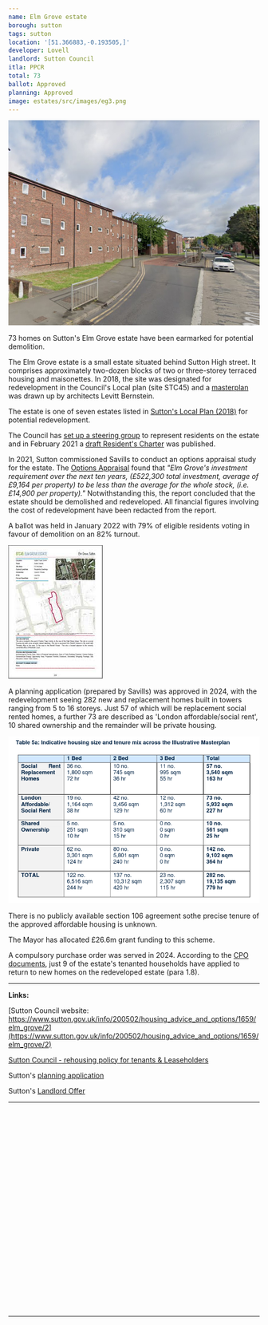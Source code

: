 ```yaml
---
name: Elm Grove estate 
borough: sutton
tags: sutton
location: '[51.366883,-0.193505,]'
developer: Lovell
landlord: Sutton Council
itla: PPCR
total: 73
ballot: Approved
planning: Approved
image: estates/src/images/eg3.png
---
```

![Elm Grove estate image](src/images/eg3.png)

73 homes on Sutton's Elm Grove estate have been earmarked for potential demolition.

The Elm Grove estate is a small estate situated behind Sutton High street. It comprises approximately two-dozen blocks of two or three-storey terraced housing and maisonettes. In 2018, the site was designated for redevelopment in the Council's Local plan (site STC45) and a [masterplan](https://www.sutton.gov.uk/info/200502/housing_advice_and_options/1659/elm_grove/2) was drawn up by architects Levitt Bernstein. 

The estate is one of seven estates listed in [Sutton's Local Plan (2018)](https://drive.google.com/file/d/1MdX6GlaHDoBdG6CTsvjFaIuPtIa9id5O/view) for potential redevelopment.

The Council has [set up a steering group](https://www.sutton.gov.uk/info/200502/housing_advice_and_options/1659/elm_grove/6) to represent residents on the estate and in February 2021 a [draft Resident's Charter](https://drive.google.com/file/d/1pqib0zDnHOFMbobnRhaFC-ReJKxMQ2Hh/view) was published.

In 2021, Sutton commissioned Savills to conduct an options appraisal study for the estate. The [Options Appraisal](src/images/elmgroveoptionsappraisal.pdf) found that _"Elm Grove's investment requirement over the next ten years, (£522,300 total investment, average of £9,164 per property) to be less than the average for the whole stock, (i.e. £14,900 per property)."_ Notwithstanding this, the report concluded that the estate should be demolished and redeveloped. All financial figures involving the cost of redevelopment have been redacted from the report.

A ballot was held in January 2022 with 79% of eligible residents voting in favour of demolition on an 82% turnout.

![Elm Grove estate image](src/images/elmgrovescreenshot.jpg)

A planning application (prepared by Savills) was approved in 2024, with the redevelopment seeing 282 new and replacement homes built in towers ranging from 5 to 16 storeys. Just 57 of which will be replacement social rented homes, a further 73 are described as 'London affordable/social rent', 10 shared ownership and the remainder will be private housing.

![Elm Grove estate image](src/images/elmgrovetenure.png)

There is no publicly available section 106 agreement sothe precise tenure of the approved affordable housing is unknown. 

The Mayor has allocated £26.6m grant funding to this scheme.

A compulsory purchase order was served in 2024. According to the [CPO documents](src/images/elmgrovecpo.pdf), just 9 of the estate's tenanted households have applied to return to new homes on the redeveloped estate (para 1.8). 

---

__Links:__  

[Sutton Council website: https://www.sutton.gov.uk/info/200502/housing_advice_and_options/1659/elm_grove/2](https://www.sutton.gov.uk/info/200502/housing_advice_and_options/1659/elm_grove/2)

[Sutton Council - rehousing policy for tenants & Leaseholders](https://moderngov.sutton.gov.uk/ieDecisionDetails.aspx?AIId=39427)

Sutton's [planning application](https://planningregister.sutton.gov.uk/online-applications/applicationDetails.do?activeTab=documents&keyVal=SAEIWSKCJN900)

Sutton's [Landlord Offer](src/images/elmgrovelandlordoffer.pdf)

---

<!------------THE CODE BELOW RENDERS THE MAP - DO NOT EDIT! ---------------------------->

<div id="map" style="width: 100%; height: 400px;"></div>

<script>
  var map = L.map('map').setView({{ location }}, 13);
  L.tileLayer('https://tile.openstreetmap.org/{z}/{x}/{y}.png', {
  maxZoom: 19,
attribution: '&copy; <a href="http://www.openstreetmap.org/copyright">OpenStreetMap</a>'
}).addTo(map);
var circle = L.circle({{ location }}, {
    color: 'red',
    fillColor: '#f03',
    fillOpacity: 0.5,
    radius: 500
}).addTo(map);
</script>

---





